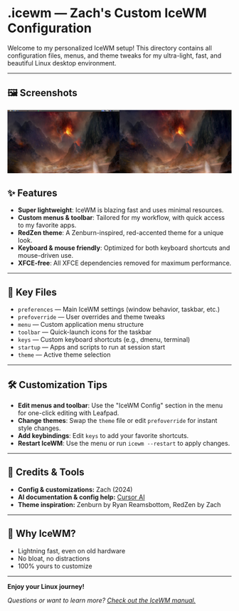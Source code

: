 # .icewm — Zach's Custom IceWM Configuration

Welcome to my personalized IceWM setup! This directory contains all configuration files, menus, and theme tweaks for my ultra-light, fast, and beautiful Linux desktop environment.

---

## 🖼️ Screenshots

![RedZen Theme Screenshot](themes/IceWM-RedZen/screenshots/desktop.png)

## ✨ Features
- **Super lightweight**: IceWM is blazing fast and uses minimal resources.
- **Custom menus & toolbar**: Tailored for my workflow, with quick access to my favorite apps.
- **RedZen theme**: A Zenburn-inspired, red-accented theme for a unique look.
- **Keyboard & mouse friendly**: Optimized for both keyboard shortcuts and mouse-driven use.
- **XFCE-free**: All XFCE dependencies removed for maximum performance.

---

## 📁 Key Files
- `preferences` — Main IceWM settings (window behavior, taskbar, etc.)
- `prefoverride` — User overrides and theme tweaks
- `menu` — Custom application menu structure
- `toolbar` — Quick-launch icons for the taskbar
- `keys` — Custom keyboard shortcuts (e.g., dmenu, terminal)
- `startup` — Apps and scripts to run at session start
- `theme` — Active theme selection

---

## 🛠️ Customization Tips
- **Edit menus and toolbar**: Use the "IceWM Config" section in the menu for one-click editing with Leafpad.
- **Change themes**: Swap the `theme` file or edit `prefoverride` for instant style changes.
- **Add keybindings**: Edit `keys` to add your favorite shortcuts.
- **Restart IceWM**: Use the menu or run `icewm --restart` to apply changes.

---

## 👤 Credits & Tools
- **Config & customizations:** Zach (2024)
- **AI documentation & config help:** [Cursor AI](https://cursor.so/)
- **Theme inspiration:** Zenburn by Ryan Reamsbottom, RedZen by Zach

---

## 🚀 Why IceWM?
- Lightning fast, even on old hardware
- No bloat, no distractions
- 100% yours to customize

---

**Enjoy your Linux journey!**

_Questions or want to learn more? [Check out the IceWM manual.](https://ice-wm.org/manual/)_
